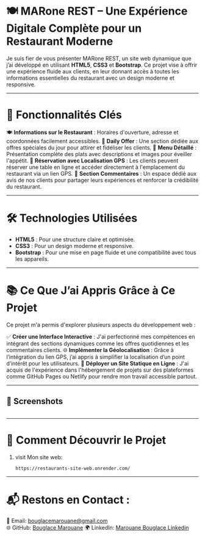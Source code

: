 # 🍽 MARone REST – Une Expérience Digitale Complète pour un Restaurant Moderne
Je suis fier de vous présenter MARone REST, un site web dynamique que j’ai développé en utilisant **HTML5**, **CSS3** et **Bootstrap**. Ce projet vise à offrir une expérience fluide aux clients, en leur donnant accès à toutes les informations essentielles du restaurant avec un design moderne et responsive.

---

# 🚀 Fonctionnalités Clés
🍽️ **Informations sur le Restaurant** : Horaires d'ouverture, adresse et coordonnées facilement accessibles.
📢 **Daily Offer** : Une section dédiée aux offres spéciales du jour pour attirer et fidéliser les clients.
📖 **Menu Détaillé** : Présentation complète des plats avec descriptions et images pour éveiller l'appétit.
📍 **Réservation avec Localisation GPS** : Les clients peuvent réserver une table en ligne et accéder directement à l'emplacement du restaurant via un lien GPS.
💬 **Section Commentaires** : Un espace dédié aux avis de nos clients pour partager leurs expériences et renforcer la crédibilité du restaurant.

---

# 🛠️ Technologies Utilisées
<ul>
  <li> <b>HTML5</b> : Pour une structure claire et optimisée.</li>
  <li> <b>CSS3</b> : Pour un design moderne et responsive.</li>
  <li> <b>Bootstrap</b> : Pour une mise en page fluide et une compatibilité avec tous les appareils.</li>
</ul>

---

# 📚 Ce Que J’ai Appris Grâce à Ce Projet
Ce projet m'a permis d'explorer plusieurs aspects du développement web :

✅ **Créer une Interface Interactive** : J'ai perfectionné mes compétences en intégrant des sections dynamiques comme les offres quotidiennes et les commentaires clients.
🌐 **Implémenter la Géolocalisation** : Grâce à l’intégration du lien GPS, j’ai appris à simplifier la localisation d’un point d’intérêt pour les utilisateurs.
🚀 **Déployer un Site Statique en Ligne** : J'ai acquis de l'expérience dans l'hébergement de projets sur des plateformes comme GitHub Pages ou Netlify pour rendre mon travail accessible partout.

---

## 📸 Screenshots

<img>

---

# 🔗 Comment Découvrir le Projet

1. visit Mon site web:
   ```bash
   https://restaurants-site-web.onrender.com/

---

# 📬 Restons en Contact :

📧 Email: bouglacemarouane@gmail.com  
🌐 GitHub: [Bouglace Marouane](https://github.com/BouglaceMarouane)
🌍 LinkedIn: [Marouane Bouglace Linkedin](https://www.linkedin.com/in/marouane-bouglace-68b17333b/)

